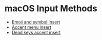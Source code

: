 # macOS Input Methods

* [Emoji and symbol insert](./emoji.md)
* [Accent menu insert](./accent-menu.md)
* [Dead keys accent insert](./dead-keys.md)